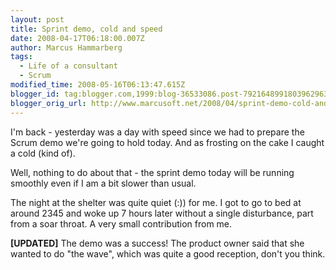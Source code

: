 ```yaml
---
layout: post
title: Sprint demo, cold and speed
date: 2008-04-17T06:18:00.007Z
author: Marcus Hammarberg
tags:
  - Life of a consultant
  - Scrum
modified_time: 2008-05-16T06:13:47.615Z
blogger_id: tag:blogger.com,1999:blog-36533086.post-7921648991803962963
blogger_orig_url: http://www.marcusoft.net/2008/04/sprint-demo-cold-and-speed.html
---
```


I'm
back - yesterday was a day with speed since we had to prepare the Scrum
demo we're going to hold today. And as frosting on the cake I caught a
cold (kind of).

Well, nothing to do about that - the sprint demo today will be running
smoothly even if I am a bit
slower than usual.

The night at the shelter was quite quiet (:)) for me. I got to go to bed
at around 2345 and woke up 7 hours later without a single disturbance,
part from a soar throat. A very small contribution from me.

**\[UPDATED\]**
The demo was a success! The product owner said that she wanted to do
"the wave", which was quite a good reception, don't you think.
